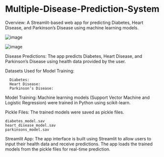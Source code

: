 # Multiple-Disease-Prediction-System

Overview: A Streamlit-based web app for predicting Diabetes, Heart Disease, and Parkinson’s Disease using machine learning models.

![image](https://github.com/user-attachments/assets/13e22fa4-b4f9-4779-9b7a-aa72e284d4cc)


![image](https://github.com/user-attachments/assets/3981686e-d5de-4cd2-ac01-2e96a75a6273)


Disease Predictions: The app predicts Diabetes, Heart Disease, and Parkinson’s Disease using health data provided by the user.

Datasets Used for Model Training:

      Diabetes: 
      Heart Disease:
      Parkinson’s Disease: 
      
Model Training: Machine learning models (Support Vector Machine and Logistic Regression) were trained in Python using scikit-learn.

Pickle Files: The trained models were saved as pickle files.

    diabetes_model.sav
    heart_disease_model.sav
    parkinsons_model.sav
    
Streamlit App: The app interface is built using Streamlit to allow users to input their health data and receive predictions. The app loads the trained models from the pickle files for real-time prediction.
